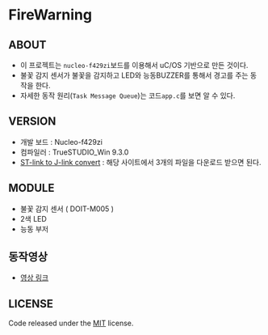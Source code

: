 # FireWarning

## ABOUT
- 이 프로젝트는 `nucleo-f429zi`보드를 이용해서 uC/OS 기반으로 만든 것이다. 
- 불꽃 감지 센서가 불꽃을 감지하고 LED와 능동BUZZER를 통해서 경고를 주는 동작을 한다.
- 자세한 동작 원리(`Task Message Queue`)는 코드`app.c`를 보면 알 수 있다.

## VERSION
- 개발 보드 : Nucleo-f429zi
- 컴파일러 : TrueSTUDIO_Win 9.3.0
- [ST-link to J-link convert](https://www.segger.com/products/debug-probes/j-link/models/other-j-links/st-link-on-board/) : 해당 사이트에서 3개의 파일을 다운로드 받으면 된다.

## MODULE
- 불꽃 감지 센서 ( DOIT-M005 )
- 2색 LED
- 능동 부저

## 동작영상
- [영상 링크](https://www.youtube.com/watch?v=X6-PAXA8oOo)

## LICENSE
Code released under the [MIT](https://github.com/StartBootstrap/startbootstrap-clean-blog-jekyll/blob/master/LICENSE) license.
